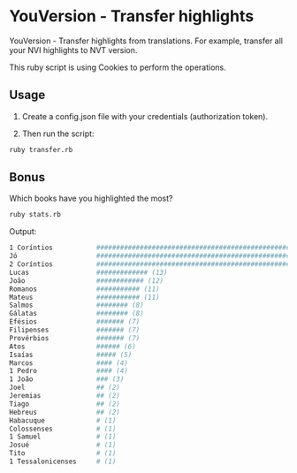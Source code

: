 # YouVersion - Transfer highlights

YouVersion - Transfer highlights from translations. For example, transfer all your NVI highlights to NVT version.

This ruby script is using Cookies to perform the operations.

## Usage

1. Create a config.json file with your credentials (authorization token).

2. Then run the script:

```bash
ruby transfer.rb
```

## Bonus

Which books have you highlighted the most?

```bash
ruby stats.rb
```

Output:

```bash
1 Coríntios           ###################################################################################### (86)
Jó                    ############################################################ (60)
2 Coríntios           ################################################# (49)
Lucas                 ############# (13)
João                  ############ (12)
Romanos               ########### (11)
Mateus                ########### (11)
Salmos                ######## (8)
Gálatas               ######## (8)
Efésios               ####### (7)
Filipenses            ####### (7)
Provérbios            ####### (7)
Atos                  ###### (6)
Isaías                ##### (5)
Marcos                #### (4)
1 Pedro               #### (4)
1 João                ### (3)
Joel                  ## (2)
Jeremias              ## (2)
Tiago                 ## (2)
Hebreus               ## (2)
Habacuque             # (1)
Colossenses           # (1)
1 Samuel              # (1)
Josué                 # (1)
Tito                  # (1)
1 Tessalonicenses     # (1)
```

